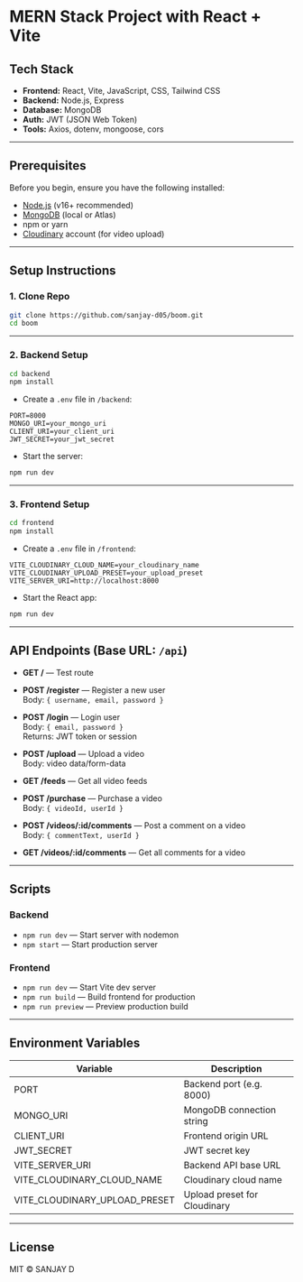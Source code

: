 # MERN Stack Project with React + Vite

## Tech Stack
- **Frontend:** React, Vite, JavaScript, CSS, Tailwind CSS  
- **Backend:** Node.js, Express  
- **Database:** MongoDB  
- **Auth:** JWT (JSON Web Token)  
- **Tools:** Axios, dotenv, mongoose, cors  

---

## Prerequisites

Before you begin, ensure you have the following installed:

- [Node.js](https://nodejs.org/) (v16+ recommended)
- [MongoDB](https://www.mongodb.com/) (local or Atlas)
- npm or yarn
- [Cloudinary](https://cloudinary.com/) account (for video upload)

---

## Setup Instructions

### 1. Clone Repo

```bash
git clone https://github.com/sanjay-d05/boom.git
cd boom
```

---

### 2. Backend Setup

```bash
cd backend
npm install
```

- Create a `.env` file in `/backend`:

```env
PORT=8000
MONGO_URI=your_mongo_uri
CLIENT_URI=your_client_uri
JWT_SECRET=your_jwt_secret
```

- Start the server:

```bash
npm run dev
```

---

### 3. Frontend Setup

```bash
cd frontend
npm install
```

- Create a `.env` file in `/frontend`:

```env
VITE_CLOUDINARY_CLOUD_NAME=your_cloudinary_name
VITE_CLOUDINARY_UPLOAD_PRESET=your_upload_preset
VITE_SERVER_URI=http://localhost:8000
```

- Start the React app:

```bash
npm run dev
```

---

## API Endpoints (Base URL: `/api`)

- **GET /** — Test route

- **POST /register** — Register a new user  
  Body: `{ username, email, password }`

- **POST /login** — Login user  
  Body: `{ email, password }`  
  Returns: JWT token or session

- **POST /upload** — Upload a video  
  Body: video data/form-data

- **GET /feeds** — Get all video feeds

- **POST /purchase** — Purchase a video  
  Body: `{ videoId, userId }`

- **POST /videos/:id/comments** — Post a comment on a video  
  Body: `{ commentText, userId }`

- **GET /videos/:id/comments** — Get all comments for a video

---

## Scripts

### Backend

- `npm run dev` — Start server with nodemon  
- `npm start` — Start production server

### Frontend

- `npm run dev` — Start Vite dev server  
- `npm run build` — Build frontend for production  
- `npm run preview` — Preview production build

---

## Environment Variables

| Variable                   | Description                  |
|----------------------------|------------------------------|
| PORT                       | Backend port (e.g. 8000)     |
| MONGO_URI                  | MongoDB connection string    |
| CLIENT_URI                 | Frontend origin URL          |
| JWT_SECRET                 | JWT secret key               |
| VITE_SERVER_URI            | Backend API base URL         |
| VITE_CLOUDINARY_CLOUD_NAME| Cloudinary cloud name        |
| VITE_CLOUDINARY_UPLOAD_PRESET | Upload preset for Cloudinary |

---

## License

MIT © SANJAY D
